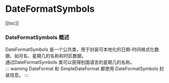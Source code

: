 # DateFormatSymbols
[[toc]]
### DateFormatSymbols 概述
DateFormatSymbols 是一个公共类，用于封装可本地化的日期-时间格式化数据，如月名、星期几的名称和时区数据。<br>
通过DateFormatSymbols 类可以获得别国语言的星期几的名称。<br>
::: warning
DateFormat 和 SimpleDateFormat 都使用 DateFormatSymbols 封装信息。
:::
